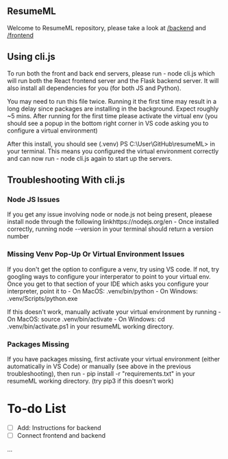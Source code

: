 ## ResumeML

Welcome to ResumeML repository, please take a look at [/backend](https://github.com/LTCinterns2023/resumeML/tree/main/frontend) and [/frontend](https://github.com/LTCinterns2023/resumeML/tree/main/backend)

## Using cli.js
To run both the front and back end servers, please run
    - node cli.js
which will run both the React frontend server and the Flask backend server.
It will also install all dependencies for you (for both JS and Python).

You may need to run this file twice. Running it the first time may result in a long delay since packages are installing in the background. Expect
roughly ~5 mins. After running for the first time please activate the virtual env (you should see a popup in the bottom right corner in VS code 
asking you to configure a virtual environment)

After this install, you should see 
    (.venv) PS C:\User\GitHub\resumeML> 
in your terminal. This means you configured the virtual environment correctly and can now run
    - node cli.js
again to start up the servers.

## Troubleshooting With cli.js
### Node JS Issues
If you get any issue involving node or node.js not being present, pleaese install node through the following linkhttps://nodejs.org/en
    - Once installed correctly, running node --version in your terminal should return a version number

### Missing Venv Pop-Up Or Virtual Environment Issues
If you don't get the option to configure a venv, try using VS code. If not, try googling ways to configure your interperator to point to your virtual env.
Once you get to that section of your IDE which asks you configure your interpreter, point it to 
    - On MacOS: .venv/bin/python
    - On Windows: .venv/Scripts/python.exe

If this doesn't work, manually activate your virtual environment by running
    - On MacOS: source .venv/bin/activate
    - On Windows: cd .venv/bin/activate.ps1
in your resumeML working directory.

### Packages Missing
If you have packages missing, first activate your virtual environment (either automatically in VS Code) or manually (see above in the previous troubleshooting), then run
    - pip install -r "requirements.txt"
in your resumeML working directory. (try pip3 if this doesn't work)

# To-do List
- [ ] Add: Instructions for backend 
- [ ] Connect frontend and backend

...